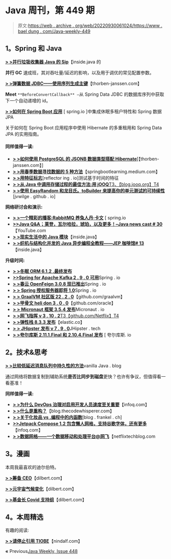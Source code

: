 # Java 周刊，第 449 期

> 原文:[https://web . archive . org/web/20220930061024/https://www . bael dung . com/Java-weekly-449](https://web.archive.org/web/20220930061024/https://www.baeldung.com/java-weekly-449)

## **1。Spring 和 Java**

[**> >并行垃圾收集器 Java 的 Sip**](https://web.archive.org/web/20220809143400/https://inside.java/2022/08/01/sip062/)【inside.java 的

**并行 GC** 速成班，其对吞吐量/延迟的影响，以及用于调优的常见配置参数。

[**> >弹簧数据 JDBC——使用序列生成主键**](https://web.archive.org/web/20220809143400/https://thorben-janssen.com/spring-data-jdbc-sequence/)【thorben-janssen.com】

**Meet** `**BeforeConvertCallback** –`从 Spring Data JDBC 的数据库序列中获取下一个自动递增的 id。

[**> >如何在 Spring Boot 应用**](https://web.archive.org/web/20220809143400/https://spring.io/blog/2022/07/31/how-to-integrate-hibernates-multitenant-feature-with-spring-data-jpa-in-a-spring-boot-application) [ spring.io ]中集成休眠多租户特性和 Spring 数据 JPA

关于如何在 Spring Boot 应用程序中使用 Hibernate 的多重租用和 Spring Data JPA 的实用指南。

#### **同样值得一读:**

*   [**> >如何使用 PostgreSQL 的 JSONB 数据类型搭配 Hibernate**](https://web.archive.org/web/20220809143400/https://thorben-janssen.com/persist-postgresqls-jsonb-data-type-hibernate/)[【thorben-janssen.com】]
*   [**> >用春季数据寻找数据的 5 种方法**](https://web.archive.org/web/20220809143400/https://springbootlearning.medium.com/5-ways-to-find-data-with-spring-data-91766c74fa8e)【springbootlearning.medium.com】
*   [**> >用特征标志**](https://web.archive.org/web/20220809143400/https://reflectoring.io/date-time-feature-flags/)[reflector ing . io]测试基于时间的特征
*   [**> >从 Java 中调用存储过程的最佳方法:用 jOOQ**T3、【blog.jooq.org】T4](https://web.archive.org/web/20220809143400/https://blog.jooq.org/the-best-way-to-call-stored-procedures-from-java-with-jooq/)
*   [**> >使用 EasyRandom 和龙目氏。toBuilder 来提高你的单元测试的可持续性**](https://web.archive.org/web/20220809143400/https://jvwilge.github.io/en/2022/08/01/easy-random-to-builder.html)[jvwilge . github . io]

**网络研讨会和演示:**

*   [**> >一个精彩的播客:RabbitMQ 养兔人丹·卡文**](https://web.archive.org/web/20220809143400/https://spring.io/blog/2022/07/28/a-bootiful-podcast-rabbitmq-rabbit-herder-dan-carwin) [ spring.io
*   [**>>Java Q&A；莱登，瓦尔哈拉，琥珀，以及更多！–Java news cast # 30**](https://web.archive.org/web/20220809143400/https://www.youtube.com/watch?v=ZaGnGs9TeNc)【YouTube.com
*   [**> >现实生活中的 Java 模块**](https://web.archive.org/web/20220809143400/https://inside.java/2022/08/01/java-modules-irl/)【inside.java】
*   [**> >织机与结构化并发的 Java 异步编程全教程——JEP 咖啡馆# 13**](https://web.archive.org/web/20220809143400/https://inside.java/2022/08/02/jepcafe13/)【inside.java】

**升级时间:**

*   [**> >冬眠 ORM 6.1.2 .最终发布**](https://web.archive.org/web/20220809143400/https://in.relation.to/2022/08/03/hibernate-orm-612-final/)
*   [**>>Spring for Apache Kafka 2 . 9 . 0 可用**](https://web.archive.org/web/20220809143400/https://spring.io/blog/2022/08/02/spring-for-apache-kafka-2-9-0-available)Spring . io
*   [**> >春云 OpenFeign 3.0.8 现已推出**](https://web.archive.org/web/20220809143400/https://spring.io/blog/2022/07/27/spring-cloud-openfeign-3-0-8-is-now-available)Spring . io
*   [**> > Spring 授权服务器即将 1.0**](https://web.archive.org/web/20220809143400/https://spring.io/blog/2022/07/28/spring-authorization-server-is-going-1-0)Spring . io
*   [**> > GraalVM 社区版 22 . 2 . 0**](https://web.archive.org/web/20220809143400/https://github.com/graalvm/graalvm-ce-builds/releases/tag/vm-22.2.0)【github.com/graalvm】
*   [**> >甲骨文 heli don 3 . 0 . 0**](https://web.archive.org/web/20220809143400/https://github.com/oracle/helidon/releases)【github.com/oracle】
*   [**> > Micronaut 框架 3.5.4 发布**](https://web.archive.org/web/20220809143400/https://micronaut.io/2022/07/29/micronaut-framework-3-5-4-released/)Micronaut . io
*   [**> >网飞指挥 v 3 . 10 . 2**T3【github.com/Netflix】T4](https://web.archive.org/web/20220809143400/https://github.com/Netflix/conductor/releases)
*   [**> >弹性栈 8.3.3 发布**](https://web.archive.org/web/20220809143400/https://www.elastic.co/blog/elastic-stack-8-3-3-released)【elastic.co】
*   [**> > JHipster 发布 v 7 . 9 . 0**](https://web.archive.org/web/20220809143400/https://www.jhipster.tech/2022/07/31/jhipster-release-7.9.0.html)JHipster . tech
*   [**> >夸尔库斯 2.11.1.Final 和 2.10.4.Final 发布**](https://web.archive.org/web/20220809143400/https://quarkus.io/blog/quarkus-2-11-1-final-released/) [ 夸尔库斯. io

## **2。技术&思考**

[**> >比较低延迟消息队列中持久性的方法**](https://web.archive.org/web/20220809143400/http://blog.vanillajava.blog/2022/08/comparing-approaches-to-durability-in.html)vanilla Java . blog

通过网络将数据复制到辅助系统**是否比同步到磁盘**更快？也许有争议，但值得看一看基准！

**同样值得一读:**

*   [**> >为什么 DevOps 治理对启用开发人员速度至关重要**](https://web.archive.org/web/20220809143400/https://www.infoq.com/articles/devops-governance-developer-velocity/)【infoq.com】
*   [**> >什么是重构？**](https://web.archive.org/web/20220809143400/https://blog.thecodewhisperer.com/permalink/what-is-refactoring)【blog.thecodewhisperer.com】
*   [**> >关于化妆品 vs .编程中的内函数**](https://web.archive.org/web/20220809143400/https://blog.frankel.ch/on-cosmetics-vs-intrinsics-programming/)[blog . frankel . ch]
*   [**>>Jetpack Compose 1.2 包含懒人网格，支持谷歌字体，还有更多**](https://web.archive.org/web/20220809143400/https://www.infoq.com/news/2022/07/jetpack-compose-1-2/)【infoq.com】
*   [**> >数据网格——一个数据移动和处理平台@网飞**](https://web.archive.org/web/20220809143400/https://netflixtechblog.com/data-mesh-a-data-movement-and-processing-platform-netflix-1288bcab2873)【netflixtechblog.com

## **3。漫画**

本周我最喜欢的迪尔伯特。

[**> >筹备 CEO**](https://web.archive.org/web/20220809143400/https://dilbert.com/strip/2022-08-04)【dilbert.com】

[**> >元宇宙气候变化**](https://web.archive.org/web/20220809143400/https://dilbert.com/strip/2022-08-03)【dilbert.com】

[**> >基金长 Covid 支持组**](https://web.archive.org/web/20220809143400/https://dilbert.com/strip/2022-07-30)【dilbert.com】

## **4。本周精选**

有趣的阅读:

**[> >请停止引用 TIOBE](https://web.archive.org/web/20220809143400/https://blog.nindalf.com/posts/stop-citing-tiobe/)**【nindalf.com】

**«** Previous[Java Weekly, Issue 448](/web/20220809143400/https://www.baeldung.com/java-weekly-448)